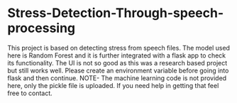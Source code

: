 # Stress-Detection-Through-speech-processing
This project is based on detecting stress from speech files. The model used here is Random Forest and it is further integrated with a flask app to check its functionality. The UI is not so good as this was a research based project but still works well.
Please create an environment variable before going into flask and then continue.
NOTE- The machine learning code is not provided here, only the pickle file is uploaded. If you need help in getting that feel free to contact.
